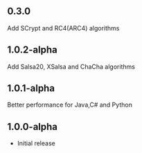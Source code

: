 0.3.0
------------------
Add SCrypt and RC4(ARC4) algorithms

1.0.2-alpha
------------------
Add Salsa20, XSalsa and ChaCha algorithms

1.0.1-alpha
------------------
Better performance for Java,C# and Python


1.0.0-alpha
------------------

* Initial release
